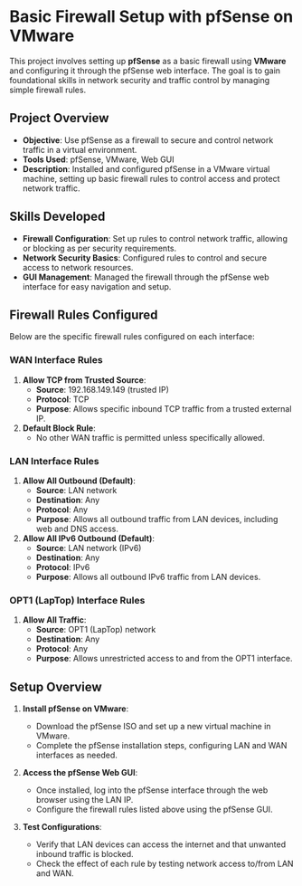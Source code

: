 
# Basic Firewall Setup with pfSense on VMware

This project involves setting up **pfSense** as a basic firewall using **VMware** and configuring it through the pfSense web interface. The goal is to gain foundational skills in network security and traffic control by managing simple firewall rules.

## Project Overview

- **Objective**: Use pfSense as a firewall to secure and control network traffic in a virtual environment.
- **Tools Used**: pfSense, VMware, Web GUI
- **Description**: Installed and configured pfSense in a VMware virtual machine, setting up basic firewall rules to control access and protect network traffic.

## Skills Developed

- **Firewall Configuration**: Set up rules to control network traffic, allowing or blocking as per security requirements.
- **Network Security Basics**: Configured rules to control and secure access to network resources.
- **GUI Management**: Managed the firewall through the pfSense web interface for easy navigation and setup.

## Firewall Rules Configured

Below are the specific firewall rules configured on each interface:

### **WAN Interface Rules**
1. **Allow TCP from Trusted Source**:
   - **Source**: 192.168.149.149 (trusted IP)
   - **Protocol**: TCP
   - **Purpose**: Allows specific inbound TCP traffic from a trusted external IP.
2. **Default Block Rule**:
   - No other WAN traffic is permitted unless specifically allowed.

### **LAN Interface Rules**
1. **Allow All Outbound (Default)**:
   - **Source**: LAN network
   - **Destination**: Any
   - **Protocol**: Any
   - **Purpose**: Allows all outbound traffic from LAN devices, including web and DNS access.
2. **Allow All IPv6 Outbound (Default)**:
   - **Source**: LAN network (IPv6)
   - **Destination**: Any
   - **Protocol**: IPv6
   - **Purpose**: Allows all outbound IPv6 traffic from LAN devices.

### **OPT1 (LapTop) Interface Rules**
1. **Allow All Traffic**:
   - **Source**: OPT1 (LapTop) network
   - **Destination**: Any
   - **Protocol**: Any
   - **Purpose**: Allows unrestricted access to and from the OPT1 interface.

## Setup Overview

1. **Install pfSense on VMware**:
   - Download the pfSense ISO and set up a new virtual machine in VMware.
   - Complete the pfSense installation steps, configuring LAN and WAN interfaces as needed.

2. **Access the pfSense Web GUI**:
   - Once installed, log into the pfSense interface through the web browser using the LAN IP.
   - Configure the firewall rules listed above using the pfSense GUI.

3. **Test Configurations**:
   - Verify that LAN devices can access the internet and that unwanted inbound traffic is blocked.
   - Check the effect of each rule by testing network access to/from LAN and WAN.


